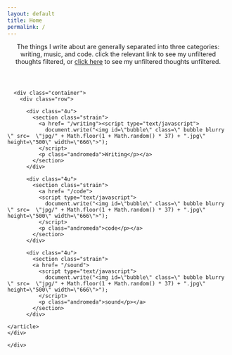 ```yaml
---
layout: default
title: Home
permalink: /
---
```


<html>
<style>

  .container {
    margin-left: auto;
    margin-right: auto;
  }
  .row {
    border-bottom: solid 1px transparent;
  }
  .row > * {
    float: left;
  }
  .row: after, .row: before {
    content: '';
    display: block;
    clear: both;
    height: 0;
  }
  .row.uniform > * >: first-child {
    margin-top: 0;
  }
  .row.uniform > * >: last-child {
    margin-bottom: 0;
  }
  /* Gutters */
  /* Normal */
  .row > * {
    /* padding: (gutters.horizontal) 0 0 (gutters.vertical) */
    padding: 40px 0 0 40px;
  }
  .row {
    /* margin: -(gutters.horizontal) 0 -1px -(gutters.vertical) */
    margin: -40px 0 -1px -40px;
  }
  .andromeda {
    text-align: center;
    text-transform: uppercase;
    font-family: sans-serif;
    font-size: 24pt;
    font-weight: 200;
    letter-spacing: 0.075em;
    line-height: 1.05em;
    color: #eee8d5;
    position: absolute;
    margin: 0;
    top: 50%;
    left: 50%;
    /* 3 */
    transform: translate(-50%, -50%);
    width: 75%;
    z-index: 1;
  }
  .strain {
    position: relative;
    width: 200px;
    border-radius: 200px;
    margin: 0 auto;
    overflow: hidden;
    position: relative;
    height: 200px;
  }
  .blurry {
    -moz-filter: grayscale(0.2) brightness(1.3) contrast(30%) blur(30px);
    -webkit-filter: grayscale(0.2) brightness(1.3) contrast(30%) blur(30px);
    filter: grayscale(0.2) brightness(1.3) contrast(30%) blur(30px);
  }
  .bubble {
    -moz-animation-name: fadeIn;
    -moz-animation-iteration-count: 1;
    /*-moz-animation-timing-function: ease-in;*/
    -moz-animation-duration: 1.5s;
    -webkit-animation-name: fadeIn;
    -webkit-animation-iteration-count: 1;
    /*-webkit-animation-timing-function: ease-in;*/
    -webkit-animation-duration: 1.5s;
    animation-name: fadeIn;
    animation-iteration-count: 1;
    /*animation-timing-function: ease-in;*/
    animation-duration: 1.5s;
  }
  @-moz-keyframes fadeIn {
    from {
      -moz-filter: grayscale(.8) brightness(0.3) contrast(150%) blur(1px);
    }
    to {
      -moz-filter: grayscale(0.2) brightness(1.3) contrast(30%) blur(30px);
    }
  }
  @-webkit-keyframes fadeIn {
    from {
      -webkit-filter: grayscale(.8) brightness(0.3) contrast(150%) blur(1px);
    }
    to {
      -webkit-filter: grayscale(0.2) brightness(1.3) contrast(30%) blur(30px);
    }
  }
  @keyframes fadeIn {
    0% {
      filter: grayscale(.8) brightness(0.3) contrast(150%) blur(1px);
    }
    100% {
      filter: grayscale(0.2) brightness(1.3) contrast(30%) blur(30px);
    }
  }
</style>

  <div class="wrapper style2">
    <article id="nav1">
      <header>
        The things I write about are generally separated into three categories: writing, music, and code.
        click the relevant link to see my unfiltered thoughts filtered, or <a href= "/posts">click here</a> to see my unfiltered thoughts unfiltered.
        <p></p>
      </header>

      <div class="container">
        <div class="row">

          <div class="4u">
            <section class="strain">
              <a href= "/writing"><script type="text/javascript">
                document.write("<img id=\"bubble\" class=\" bubble blurry \" src=  \"jpg/" + Math.floor(1 + Math.random() * 37) + ".jpg\" height=\"500\" width=\"666\">");
              </script>
              <p class="andromeda">Writing</p></a>
            </section>
          </div>

          <div class="4u">
            <section class="strain">
              <a href= "/code">
              <script type="text/javascript">
                document.write("<img id=\"bubble\" class=\" bubble blurry \" src=  \"jpg/" + Math.floor(1 + Math.random() * 37) + ".jpg\" height=\"500\" width=\"666\">");
              </script>
              <p class="andromeda">code</p></a>
            </section>
          </div>

          <div class="4u">
            <section class="strain">
            <a href= "/sound">
              <script type="text/javascript">
                document.write("<img id=\"bubble\" class=\" bubble blurry \" src=  \"jpg/" + Math.floor(1 + Math.random() * 37) + ".jpg\" height=\"500\" width=\"666\">");
              </script>
              <p class="andromeda">sound</p></a>
            </section>
          </div>

    </article>
    </div>

    </div>

</body>

</html>
